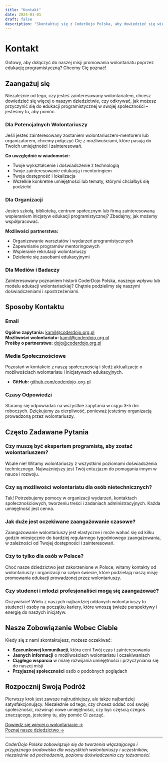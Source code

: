 ```yaml
---
title: "Kontakt"
date: 2024-01-01
draft: false
description: "Skontaktuj się z CoderDojo Polska, aby dowiedzieć się więcej o możliwościach wolontariatu i naszej misji."
---
```


# Kontakt

Gotowy, aby dołączyć do naszej misji promowania wolontariatu poprzez edukację programistyczną? Chcemy Cię poznać!

## Zaangażuj się

Niezależnie od tego, czy jesteś zainteresowany wolontariatem, chcesz dowiedzieć się więcej o naszym dziedzictwie, czy odkrywać, jak możesz przyczynić się do edukacji programistycznej w swojej społeczności – jesteśmy tu, aby pomóc.

### Dla Potencjalnych Wolontariuszy

Jeśli jesteś zainteresowany zostaniem wolontariuszem-mentorem lub organizatorem, chcemy połączyć Cię z możliwościami, które pasują do Twoich umiejętności i zainteresowań.

**Co uwzględnić w wiadomości:**
- Twoje wykształcenie i doświadczenie z technologią
- Twoje zainteresowanie edukacją i mentoringiem
- Twoja dostępność i lokalizacja
- Wszelkie konkretne umiejętności lub tematy, którymi chciałbyś się podzielić

### Dla Organizacji

Jesteś szkołą, biblioteką, centrum społecznym lub firmą zainteresowaną wspieraniem inicjatyw edukacji programistycznej? Zbadajmy, jak możemy współpracować.

**Możliwości partnerstwa:**
- Organizowanie warsztatów i wydarzeń programistycznych
- Zapewnianie programów mentoringowych
- Wspieranie rekrutacji wolontariuszy
- Dzielenie się zasobami edukacyjnymi

### Dla Mediów i Badaczy

Zainteresowany poznaniem historii CoderDojo Polska, naszego wpływu lub modelu edukacji wolontariackiej? Chętnie podzielimy się naszymi doświadczeniami i spostrzeżeniami.

## Sposoby Kontaktu

### Email
**Ogólne zapytania:** [kamil@coderdojo.org.pl](mailto:kamil@coderdojo.org.pl)  
**Możliwości wolontariatu:** [kamil@coderdojo.org.pl](mailto:kamil@coderdojo.org.pl)  
**Prośby o partnerstwo:** [dojo@coderdojo.org.pl](mailto:dojo@coderdojo.org.pl)

### Media Społecznościowe
Pozostań w kontakcie z naszą społecznością i śledź aktualizacje o możliwościach wolontariatu i inicjatywach edukacyjnych.

- **GitHub:** [github.com/coderdojo-org-pl](https://github.com/coderdojo-org-pl)

### Czasy Odpowiedzi
Staramy się odpowiadać na wszystkie zapytania w ciągu 3-5 dni roboczych. Dziękujemy za cierpliwość, ponieważ jesteśmy organizacją prowadzoną przez wolontariuszy.

## Często Zadawane Pytania

### Czy muszę być ekspertem programistą, aby zostać wolontariuszem?
Wcale nie! Witamy wolontariuszy z wszystkimi poziomami doświadczenia technicznego. Najważniejszy jest Twój entuzjazm do pomagania innym w nauce i rozwoju.

### Czy są możliwości wolontariatu dla osób nietechnicznych?
Tak! Potrzebujemy pomocy w organizacji wydarzeń, kontaktach społecznościowych, tworzeniu treści i zadaniach administracyjnych. Każda umiejętność jest cenna.

### Jak duże jest oczekiwane zaangażowanie czasowe?
Zaangażowanie wolontariuszy jest elastyczne i może wahać się od kilku godzin miesięcznie do bardziej regularnego tygodniowego zaangażowania, w zależności od Twojej dostępności i zainteresowań.

### Czy to tylko dla osób w Polsce?
Choć nasze dziedzictwo jest zakorzenione w Polsce, witamy kontakty od wolontariuszy i organizacji na całym świecie, które podzielają naszą misję promowania edukacji prowadzonej przez wolontariuszy.

### Czy studenci i młodzi profesjonaliści mogą się zaangażować?
Oczywiście! Wielu z naszych najbardziej oddanych wolontariuszy to studenci i osoby na początku kariery, które wnoszą świeże perspektywy i energię do naszych inicjatyw.

## Nasze Zobowiązanie Wobec Ciebie

Kiedy się z nami skontaktujesz, możesz oczekiwać:
- **Szacunkowej komunikacji**, która ceni Twój czas i zainteresowania
- **Jasnych informacji** o możliwościach wolontariatu i oczekiwaniach
- **Ciągłego wsparcia** w miarę rozwijania umiejętności i przyczyniania się do naszej misji
- **Przyjaznej społeczności** osób o podobnych poglądach

## Rozpocznij Swoją Podróż

Pierwszy krok jest zawsze najtrudniejszy, ale także najbardziej satysfakcjonujący. Niezależnie od tego, czy chcesz oddać coś swojej społeczności, rozwinąć nowe umiejętności, czy być częścią czegoś znaczącego, jesteśmy tu, aby pomóc Ci zacząć.

[Dowiedz się więcej o wolontariacie →](/volunteer)  
[Poznaj nasze dziedzictwo →](/legacy)

---

*CoderDojo Polska zobowiązuje się do tworzenia włączającego i przyjaznego środowiska dla wszystkich wolontariuszy i uczestników, niezależnie od pochodzenia, poziomu doświadczenia czy tożsamości.*

